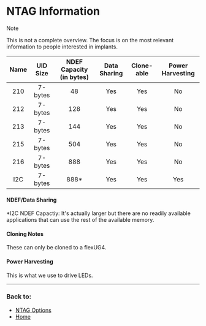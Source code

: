# NTAG Information

> [!NOTE]
> This is not a complete overview. The focus is on the most relevant information to people interested in implants.

| Name         | UID Size   | NDEF Capacity (in bytes)    | Data Sharing | Clone-able   | Power Harvesting |
| :----------: | :--------: | :-------------------------: | :----------: | :----------: | :--------------: |
| 210          | 7-bytes    | 48                          | Yes          | Yes          | No               |
| 212          | 7-bytes    | 128                         | Yes          | Yes          | No               |
| 213          | 7-bytes    | 144                         | Yes          | Yes          | No               |
| 215          | 7-bytes    | 504                         | Yes          | Yes          | No               |
| 216          | 7-bytes    | 888                         | Yes          | Yes          | No               |
| I2C          | 7-bytes    | 888*                        | Yes          | Yes          | Yes              |

#### NDEF/Data Sharing

*I2C NDEF Capactiy: It's actually larger but there are no readily available applications that can use the rest of the available memory.

#### Cloning Notes
These can only be cloned to a flexUG4.

#### Power Harvesting
This is what we use to drive LEDs.

---
### Back to:
- [NTAG Options](NTAG_OPTIONS.md)
- [Home](../README.md)
